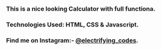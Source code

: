 ### This is a nice looking Calculator with full functiona.

### Technologies Used: HTML, CSS & Javascript.

### Find me on Instagram:- [@electrifying_codes][Instagram].

[Instagram]: https://www.instagram.com/electrifying_codes